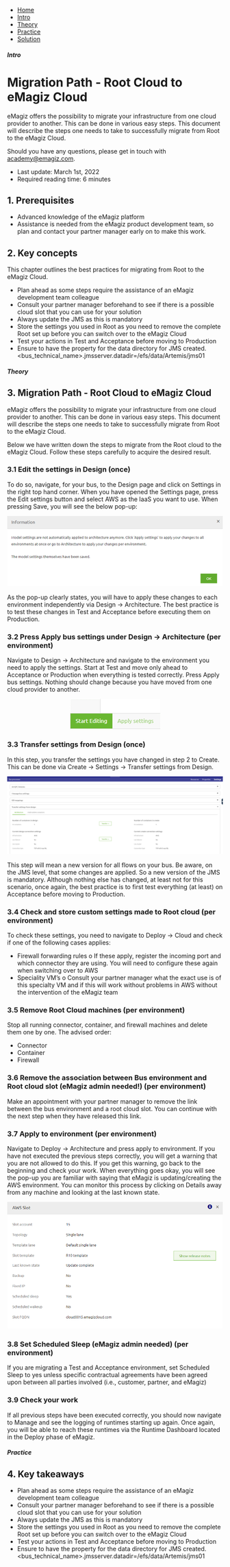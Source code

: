<div class="ez-academy">
    <div class="ez-academy__body">
        <main class="micro-learning">
        <ul class="doc-nav">
            <li class="doc-nav__item"><a href="../../docs/migrationpath/index_academy_migrationpath_all" class="doc-nav__link">Home</a></li>
            <li class="doc-nav__item"><a href="#intro" class="doc-nav__link">Intro</a></li>
            <li class="doc-nav__item"><a href="#theory" class="doc-nav__link">Theory</a></li>
            <li class="doc-nav__item"><a href="#practice" class="doc-nav__link">Practice</a></li>
            <li class="doc-nav__item"><a href="#solution" class="doc-nav__link">Solution</a></li>
        </ul>

<div class="doc">

##### Intro

# Migration Path - Root Cloud to eMagiz Cloud 

eMagiz offers the possibility to migrate your infrastructure from one cloud provider to another. This can be done in various easy steps. This document will describe the steps one needs to take to successfully migrate from Root to the eMagiz Cloud.

Should you have any questions, please get in touch with academy@emagiz.com.

- Last update: March 1st, 2022
- Required reading time: 6 minutes

## 1. Prerequisites
- Advanced knowledge of the eMagiz platform
- Assistance is needed from the eMagiz product development team, so plan and contact your partner manager early on to make this work.


## 2. Key concepts
This chapter outlines the best practices for migrating from Root to the eMagiz Cloud.
- Plan ahead as some steps require the assistance of an eMagiz development team colleague
- Consult your partner manager beforehand to see if there is a possible cloud slot that you can use for your solution
- Always update the JMS as this is mandatory
- Store the settings you used in Root as you need to remove the complete Root set up before you can switch over to the eMagiz Cloud
- Test your actions in Test and Acceptance before moving to Production
- Ensure to have the property for the data directory for JMS created. <bus_technical_name>.jmsserver.datadir=/efs/data/Artemis/jms01

##### Theory

## 3. Migration Path - Root Cloud to eMagiz Cloud

eMagiz offers the possibility to migrate your infrastructure from one cloud provider to another. This can be done in various easy steps. This document will describe the steps one needs to take to successfully migrate from Root to the eMagiz Cloud.

Below we have written down the steps to migrate from the Root cloud to the eMagiz Cloud. Follow these steps carefully to acquire the desired result.

### 3.1 Edit the settings in Design (once)
To do so, navigate, for your bus, to the Design page and click on Settings in the right top hand corner. When you have opened the Settings page, press the Edit settings button and select AWS as the IaaS you want to use.
When pressing Save, you will see the below pop-up:

<p align="center"><img src="../../img/migrationpath/migration-path-root-cloud-to-emagiz-cloud--information-popup-after-editing-settings.png"></p>

As the pop-up clearly states, you will have to apply these changes to each environment independently via Design -> Architecture. The best practice is to test these changes in Test and Acceptance before executing them on Production.

### 3.2 Press Apply bus settings under Design -> Architecture (per environment)
Navigate to Design -> Architecture and navigate to the environment you need to apply the settings. Start at Test and move only ahead to Acceptance or Production when everything is tested correctly. Press Apply bus settings. Nothing should change because you have moved from one cloud provider to another.

<p align="center"><img src="../../img/migrationpath/migration-path-root-cloud-to-emagiz-cloud--apply-setting-design-architecture.png"></p>

### 3.3 Transfer settings from Design (once)
In this step, you transfer the settings you have changed in step 2 to Create. This can be done via Create -> Settings -> Transfer settings from Design.

<p align="center"><img src="../../img/migrationpath/migration-path-root-cloud-to-emagiz-cloud--transfer-settings-from-design.png"></p>

This step will mean a new version for all flows on your bus. Be aware, on the JMS level, that some changes are applied. So a new version of the JMS is mandatory. Although nothing else has changed, at least not for this scenario, once again, the best practice is to first test everything (at least) on Acceptance before moving to Production.

### 3.4 Check and store custom settings made to Root cloud (per environment)

To check these settings, you need to navigate to Deploy -> Cloud and check if one of the following cases applies:

-   Firewall forwarding rules
o   If these apply, register the incoming port and which connector they are using. You will need to configure these again when switching over to AWS
-   Speciality VM’s
o   Consult your partner manager what the exact use is of this specialty VM and if this will work without problems in AWS without the intervention of the eMagiz team

### 3.5 Remove Root Cloud machines (per environment)

Stop all running connector, container, and firewall machines and delete them one by one. The advised order:
-   Connector
-   Container
-   Firewall

### 3.6 Remove the association between Bus environment and Root cloud slot (eMagiz admin needed!) (per environment)
Make an appointment with your partner manager to remove the link between the bus environment and a root cloud slot. You can continue with the next step when they have released this link.

### 3.7 Apply to environment  (per environment)
Navigate to Deploy -> Architecture and press apply to environment. If you have not executed the previous steps correctly, you will get a warning that you are not allowed to do this. If you get this warning, go back to the beginning and check your work. When everything goes okay, you will see the pop-up you are familiar with saying that eMagiz is updating/creating the AWS environment. You can monitor this process by clicking on Details away from any machine and looking at the last known state.

<p align="center"><img src="../../img/migrationpath/migration-path-root-cloud-to-emagiz-cloud--last-known-state-emagiz-cloud-update.png"></p>

### 3.8 Set Scheduled Sleep (eMagiz admin needed) (per environment)
If you are migrating a Test and Acceptance environment, set Scheduled Sleep to yes unless specific contractual agreements have been agreed upon between all parties involved (i.e., customer, partner, and eMagiz)

### 3.9 Check your work
If all previous steps have been executed correctly, you should now navigate to Manage and see the logging of runtimes starting up again. Once again, you will be able to reach these runtimes via the Runtime Dashboard located in the Deploy phase of eMagiz.

##### Practice

## 4. Key takeaways

- Plan ahead as some steps require the assistance of an eMagiz development team colleague
- Consult your partner manager beforehand to see if there is a possible cloud slot that you can use for your solution
- Always update the JMS as this is mandatory
- Store the settings you used in Root as you need to remove the complete Root set up before you can switch over to the eMagiz Cloud
- Test your actions in Test and Acceptance before moving to Production
- Ensure to have the property for the data directory for JMS created. <bus_technical_name>.jmsserver.datadir=/efs/data/Artemis/jms01

</div>
</main>
</div>
</div>